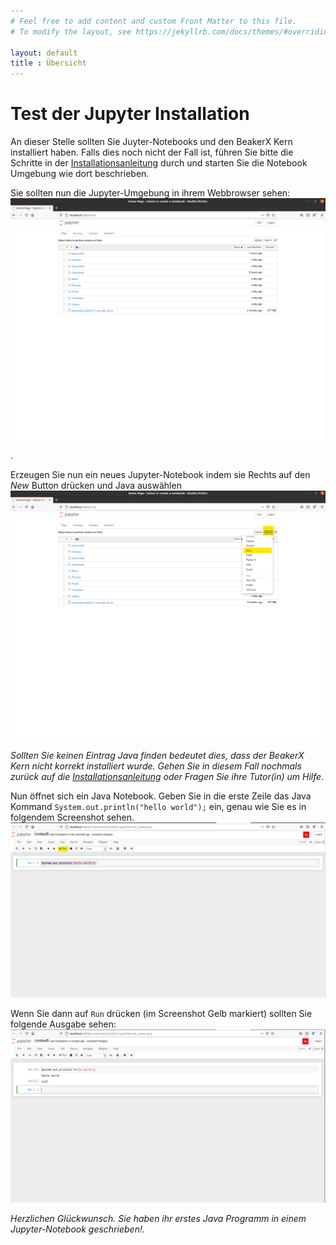 ```yaml
---
# Feel free to add content and custom Front Matter to this file.
# To modify the layout, see https://jekyllrb.com/docs/themes/#overriding-theme-defaults

layout: default
title : Übersicht
---
```


# Test der Jupyter Installation

An dieser Stelle sollten Sie Juyter-Notebooks und den BeakerX Kern installiert haben. Falls dies noch nicht der Fall ist, führen Sie bitte die Schritte in der [Installationsanleitung](installation-guide) durch und starten Sie die Notebook Umgebung wie dort beschrieben.

Sie sollten nun die Jupyter-Umgebung in ihrem Webbrowser sehen:
![notebook-tree](images/jupyter-tree.png).

Erzeugen Sie nun ein neues Jupyter-Notebook indem sie Rechts auf den *New* Button drücken und Java auswählen
![notebook-new](images/jupyter-new.png)

*Sollten Sie keinen Eintrag Java finden bedeutet dies, dass der BeakerX Kern nicht korrekt installiert wurde. Gehen Sie in diesem Fall nochmals zurück auf die [Installationsanleitung](installation-guide) oder Fragen Sie ihre Tutor(in) um Hilfe*. 

Nun öffnet sich ein Java Notebook. Geben Sie in die erste Zeile das Java Kommand ```System.out.println("hello world");``` ein, genau wie Sie es in folgendem Screenshot sehen. 
![jupyter-hello](images/notebook-hello.png)

Wenn Sie dann auf ```Run``` drücken (im Screenshot Gelb markiert) sollten Sie folgende Ausgabe sehen:
![jupyter-hello-success](images/notebook-hello-success.png)

*Herzlichen Glückwunsch. Sie haben ihr erstes Java Programm in einem Jupyter-Notebook geschrieben!*.